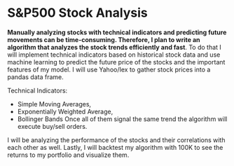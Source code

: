 # S&P500 Stock Analysis
**Manually analyzing stocks with technical indicators and predicting future movements can be time-consuming. Therefore, I plan to write an algorithm that analyzes the stock trends efficiently and fast**. 
To do that I will implement technical indicators based on historical stock data and use machine learning to predict the future price of the stocks and the important features of my model. I will use Yahoo/Iex to gather stock prices into a pandas data frame. 

 Technical Indicators:
- Simple Moving Averages, 
- Exponentially Weighted Average,
- Bollinger Bands 
 Once all of them signal the same trend the algorithm will execute buy/sell orders. 

I will be analyzing the performance of the stocks and their correlations with each other as well. Lastly, I will backtest my algorithm with 100K  to see the returns to my portfolio and visualize them.
